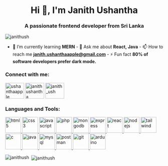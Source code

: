 <h1 align="center">Hi 👋, I'm Janith Ushantha</h1>
<h3 align="center">A passionate frontend developer from Sri Lanka</h3>

<p align="left">
  <img
    src="https://komarev.com/ghpvc/?username=janithush&label=Profile%20views&color=0e75b6&style=flat"
    alt="janithush"
  />
</p>

- 🌱 I’m currently learning **MERN** - 💬 Ask me about **React, Java** - 📫 How
to reach me **janith.ushanthaapple@gmail.com** - ⚡ Fun fact **80% of software
developers prefer dark mode.**

<h3 align="left">Connect with me:</h3>
<p align="left">
  <a href="https://twitter.com/ushanthaapple" target="blank"
    ><img
      align="center"
      src="https://github.com/Scar1109/skill-icons/blob/main/icons/Twitter.svg"
      alt="ushanthaapple"
      height="50"
      width="60"
  /></a>
  <a href="https://linkedin.com/in/janith ushantha" target="blank"
    ><img
      align="center"
      src="https://github.com/Scar1109/skill-icons/blob/main/icons/LinkedIn.svg"
      alt="janith ushantha"
      height="50"
      width="60"
  /></a>
  <a href="https://instagram.com/janith_ush" target="blank"
    ><img
      align="center"
      src="https://github.com/Scar1109/skill-icons/blob/main/icons/Instagram.svg"
      alt="janith_ush"
      height="50"
      width="60"
  /></a>
</p>

<h3 align="left">Languages and Tools:</h3>
<p align="left">
    <a href="https://www.w3.org/html/" target="_blank" rel="noreferrer">
        <img
          src="https://github.com/Scar1109/skill-icons/blob/main/icons/HTML.svg"
          alt="html5"
          width="50"
          height="50"
        />
      </a>
      <a href="https://www.w3schools.com/css/" target="_blank" rel="noreferrer">
        <img
          src="https://github.com/Scar1109/skill-icons/blob/main/icons/CSS.svg"
          alt="css3"
          width="50"
          height="50"
        />
      </a>
      <a
      href="https://developer.mozilla.org/en-US/docs/Web/JavaScript"
      target="_blank"
      rel="noreferrer"
    >
      <img
        src="https://github.com/Scar1109/skill-icons/blob/main/icons/JavaScript.svg"
        alt="javascript"
        width="50"
        height="50"
      />
    </a>
    <a href="https://www.php.net" target="_blank" rel="noreferrer">
        <img
          src="https://github.com/Scar1109/skill-icons/blob/main/icons/PHP-Light.svg"
          alt="php"
          width="50"
          height="50"
        />
      </a>
    <a href="https://www.mongodb.com/" target="_blank" rel="noreferrer">
        <img
          src="https://github.com/Scar1109/skill-icons/blob/main/icons/MongoDB.svg"
          alt="mongodb"
          width="50"
          height="50"
        />
      </a>
      <a href="https://expressjs.com" target="_blank" rel="noreferrer">
        <img
          src="https://github.com/Scar1109/skill-icons/blob/main/icons/ExpressJS-Light.svg"
          alt="express"
          width="50"
          height="50"
        />
      </a>
      <a href="https://reactjs.org/" target="_blank" rel="noreferrer">
        <img
          src="https://github.com/Scar1109/skill-icons/blob/main/icons/React-Light.svg"
          alt="react"
          width="50"
          height="50"
        />
      </a>
      <a href="https://nodejs.org" target="_blank" rel="noreferrer">
        <img
          src="https://github.com/Scar1109/skill-icons/blob/main/icons/NodeJS-Light.svg"
          alt="nodejs"
          width="50"
          height="50"
        />
      </a>
      <a href="https://tailwindcss.com/" target="_blank" rel="noreferrer">
        <img
          src="https://github.com/Scar1109/skill-icons/blob/main/icons/TailwindCSS-Light.svg"
          alt="tailwind"
          width="50"
          height="50"
        />
      </a>
      <a href="https://www.cprogramming.com/" target="_blank" rel="noreferrer">
        <img
          src="https://github.com/Scar1109/skill-icons/blob/main/icons/C.svg"
          alt="c"
          width="50"
          height="50"
        />
      </a>
      <a href="https://www.java.com" target="_blank" rel="noreferrer">
        <img
          src="https://github.com/Scar1109/skill-icons/blob/main/icons/Java-Light.svg"
          alt="java"
          width="50"
          height="50"
        />
      </a>
      <a href="https://www.mysql.com/" target="_blank" rel="noreferrer">
        <img
          src="https://github.com/Scar1109/skill-icons/blob/main/icons/MySQL-Light.svg"
          alt="mysql"
          width="50"
          height="50"
        />
      </a>
      <a href="https://postman.com" target="_blank" rel="noreferrer">
        <img
          src="https://github.com/Scar1109/skill-icons/blob/main/icons/Postman.svg"
          alt="postman"
          width="50"
          height="50"
        />
      </a>
      <a href="https://git-scm.com/" target="_blank" rel="noreferrer">
        <img
          src="https://github.com/Scar1109/skill-icons/blob/main/icons/Git.svg"
          alt="git"
          width="50"
          height="50"
        />
      </a>
  <a href="https://www.arduino.cc/" target="_blank" rel="noreferrer">
    <img
      src="https://github.com/Scar1109/skill-icons/blob/main/icons/Arduino.svg"
      alt="arduino"
      width="50"
      height="50"
    />
  </a>
</p>

<p>
  <img
    align="left"
    src="https://github-readme-stats.vercel.app/api/top-langs?username=janithush&show_icons=true&locale=en&layout=compact"
    alt="janithush"
  />
</p>

<p>
  &nbsp;<img
    align="center"
    src="https://github-readme-stats.vercel.app/api?username=janithush&show_icons=true&locale=en"
    alt="janithush"
  />
</p>

